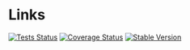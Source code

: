 Links
==============

[![Tests Status](https://github.com/NetCommons3/Links/actions/workflows/tests.yml/badge.svg?branch=master)](https://github.com/NetCommons3/Links/actions/workflows/tests.yml)
[![Coverage Status](https://coveralls.io/repos/NetCommons3/Links/badge.svg?branch=master)](https://coveralls.io/r/NetCommons3/Links?branch=master)
[![Stable Version](https://img.shields.io/packagist/v/netcommons/links.svg?label=stable)](https://packagist.org/packages/netcommons/links)
